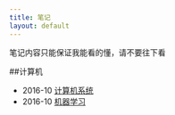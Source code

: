 ```yaml
---
title: 笔记
layout: default
---
```


笔记内容只能保证我能看的懂，请不要往下看

##计算机

- 2016-10 [计算机系统](/note/Computer-System/)  
- 2016-10 [机器学习](/note/Machine-Learning/)